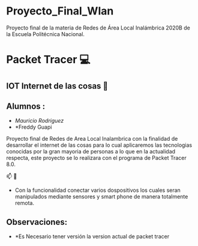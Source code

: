 # Proyecto_Final_Wlan
Proyecto final de la materia de Redes de Área Local Inalámbrica 
2020B de la Escuela Politécnica Nacional.

# Packet Tracer :computer:

## IOT Internet de las cosas :iphone:

## Alumnos : 
 
* *Mauricio Rodriguez*
* *Freddy Guapi

Proyecto final de Redes de Area Local Inalambrica con la finalidad de desarrollar el internet de las cosas
para lo cual aplicaremos las tecnologias conocidas por la gran mayoria de personas a lo que en la actualidad respecta, este proyecto se lo 
realizara con el programa de Packet Tracer 8.0.

:mailbox: :email:

* Con la funcionalidad conectar varios dospositivos los cuales seran manipulados mediante sensores y smart phone de manera totalmente remota.


## Observaciones:

* *Es Necesario tener versión la version actual de packet tracer
